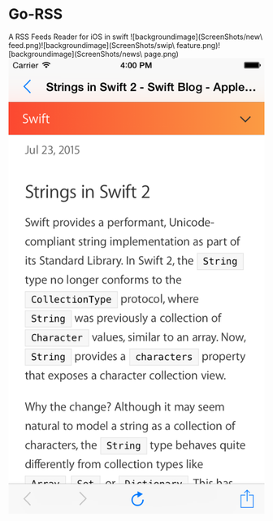 # Go-RSS
A RSS Feeds Reader for iOS in swift
![backgroundimage](ScreenShots/new\ feed.png)![backgroundimage](ScreenShots/swip\ feature.png)![backgroundimage](ScreenShots/news\ page.png)![backgroundimage](ScreenShots/details.png)
